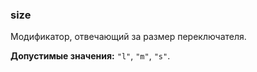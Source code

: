 ### size

Модификатор, отвечающий за размер переключателя.

<!-- props:start -->
**Допустимые значения:** `"l"`, `"m"`, `"s"`.
<!-- props:end -->
